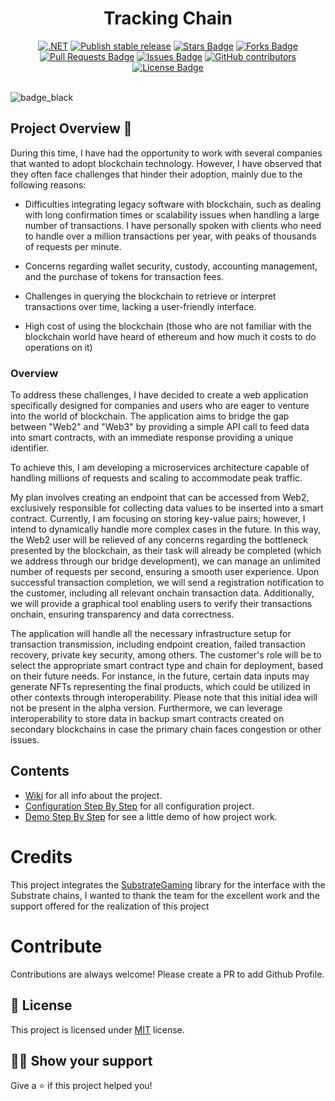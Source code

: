 <h1 align="center">Tracking Chain</h1>
<div align="center">
<a href="https://github.com/TrackingChains/TrackingChain/actions/workflows/dotnet.yml"><img src="https://github.com/TrackingChains/TrackingChain/actions/workflows/dotnet.yml/badge.svg" alt=".NET"/></a>
<a href="https://github.com/TrackingChains/TrackingChain/actions/workflows/publish-stable.yml"><img src="https://github.com/TrackingChains/TrackingChain/actions/workflows/publish-stable.yml/badge.svg" alt="Publish stable release"/></a>
<a href="https://github.com/TrackingChains/TrackingChain/stargazers"><img src="https://img.shields.io/github/stars/TrackingChains/TrackingChain" alt="Stars Badge"/></a>
<a href="https://github.com/TrackingChains/TrackingChain/network/members"><img src="https://img.shields.io/github/forks/TrackingChains/TrackingChain" alt="Forks Badge"/></a>
<a href="https://github.com/TrackingChains/TrackingChain/pulls"><img src="https://img.shields.io/github/issues-pr/TrackingChains/TrackingChain" alt="Pull Requests Badge"/></a>
<a href="https://github.com/TrackingChains/TrackingChain/issues"><img src="https://img.shields.io/github/issues/TrackingChains/TrackingChain" alt="Issues Badge"/></a>
<a href="https://github.com/TrackingChains/TrackingChain/graphs/contributors"><img alt="GitHub contributors" src="https://img.shields.io/github/contributors/TrackingChains/TrackingChain?color=2b9348"></a>
<a href="https://github.com/TrackingChains/TrackingChain/blob/main/LICENSE"><img src="https://img.shields.io/github/license/TrackingChains/TrackingChain?color=2b9348" alt="License Badge"/></a>
</div>
<br>

  ![badge_black](https://github.com/TrackingChains/TrackingChain/assets/58514549/5d04542c-9adc-4e0d-9180-3b5985dcfd87)
  
## Project Overview :page_facing_up:

During this time, I have had the opportunity to work with several companies that wanted to adopt blockchain technology. However, I have observed that they often face challenges that hinder their adoption, mainly due to the following reasons:

 - Difficulties integrating legacy software with blockchain, such as dealing with long confirmation times or scalability issues when handling a large number of transactions. I have personally spoken with clients who need to handle over a million transactions per year, with peaks of thousands of requests per minute.

 - Concerns regarding wallet security, custody, accounting management, and the purchase of tokens for transaction fees.

 - Challenges in querying the blockchain to retrieve or interpret transactions over time, lacking a user-friendly interface.
 
 - High cost of using the blockchain (those who are not familiar with the blockchain world have heard of ethereum and how much it costs to do operations on it)

### Overview

To address these challenges, I have decided to create a web application specifically designed for companies and users who are eager to venture into the world of blockchain. The application aims to bridge the gap between "Web2" and "Web3" by providing a simple API call to feed data into smart contracts, with an immediate response providing a unique identifier.

To achieve this, I am developing a microservices architecture capable of handling millions of requests and scaling to accommodate peak traffic.

My plan involves creating an endpoint that can be accessed from Web2, exclusively responsible for collecting data values to be inserted into a smart contract. Currently, I am focusing on storing key-value pairs; however, I intend to dynamically handle more complex cases in the future. In this way, the Web2 user will be relieved of any concerns regarding the bottleneck presented by the blockchain, as their task will already be completed (which we address through our bridge development), we can manage an unlimited number of requests per second, ensuring a smooth user experience. Upon successful transaction completion, we will send a registration notification to the customer, including all relevant onchain transaction data. Additionally, we will provide a graphical tool enabling users to verify their transactions onchain, ensuring transparency and data correctness.

The application will handle all the necessary infrastructure setup for transaction transmission, including endpoint creation, failed transaction recovery, private key security, among others. The customer's role will be to select the appropriate smart contract type and chain for deployment, based on their future needs. For instance, in the future, certain data inputs may generate NFTs representing the final products, which could be utilized in other contexts through interoperability. Please note that this initial idea will not be present in the alpha version. Furthermore, we can leverage interoperability to store data in backup smart contracts created on secondary blockchains in case the primary chain faces congestion or other issues.

## Contents
  - [Wiki](https://github.com/TrackingChains/TrackingChain/wiki) for all info about the project.
  - [Configuration Step By Step](https://github.com/TrackingChains/TrackingChain/wiki/Configuration-Step-By-Step) for all configuration project.
  - [Demo Step By Step](https://github.com/TrackingChains/TrackingChain/wiki/Demo-Step-By-Step) for see a little demo of how project work.

# Credits

This project integrates the [SubstrateGaming](https://github.com/SubstrateGaming) library for the interface with the Substrate chains, I wanted to thank the team for the excellent work and the support offered for the realization of this project

# Contribute

Contributions are always welcome! Please create a PR to add Github Profile.

## :pencil: License

This project is licensed under [MIT](https://opensource.org/licenses/MIT) license.

## :man_astronaut: Show your support

Give a ⭐️ if this project helped you!
